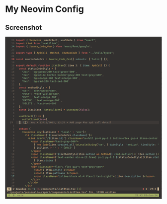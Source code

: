 # My Neovim Config

## Screenshot

<p align="center">
    <img alt="screenshot-1" src="https://github.com/naptr/nvim/blob/main/screenshots/20240103_22h43m43s_grim.png"/>
</p>
